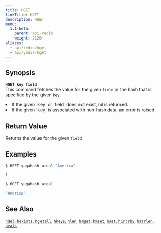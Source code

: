 ```yaml
---
title: HGET
linkTitle: HGET
description: HGET
menu:
  1.1-beta:
    parent: api-redis
    weight: 2120
aliases:
  - api/redis/hget
  - api/yedis/hget
---
```


## Synopsis
<b>`HGET key field`</b><br>
This command fetches the value for the given `field` in the hash that is specified by the given `key`.

<li>If the given `key` or `field` does not exist, nil is returned.</li>
<li>If the given `key` is associated with non-hash data, an error is raised.</li>

## Return Value
Returns the value for the given `field`

## Examples
```{.sh .copy .separator-dollar}
$ HSET yugahash area1 "America"
```
```sh
1
```
```{.sh .copy .separator-dollar}
$ HGET yugahash area1
```
```sh
"America"
```

## See Also
[`hdel`](../hdel/), [`hexists`](../hexists/), [`hgetall`](../hgetall/), [`hkeys`](../hkeys/), [`hlen`](../hlen/), [`hmget`](../hmget/), [`hmset`](../hmset/), [`hset`](../hset/), [`hincrby`](../hincrby/), [`hstrlen`](../hstrlen/), [`hvals`](../hvals/)

